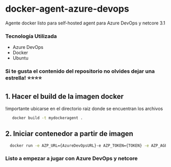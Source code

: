 # docker-agent-azure-devops
Agente docker listo para self-hosted agent para Azure DevOps y netcore 3.1

### Tecnología Utilizada
- Azure DevOps 
- Docker
- Ubuntu

### Si te gusta el contenido del repositorio no olvides dejar una estrella! ⭐⭐⭐⭐

## 1. Hacer el build de la imagen docker
   !importante ubicarse en el directorio raiz donde se encuentran los archivos
 ```bash 
    docker build -t mydockeragent .
  ```
  
## 2. Iniciar contenedor a partir de imagen
 ```bash 
   docker run -e AZP_URL={AzureDevOpsURL}-e AZP_TOKEN={TOKEN} -e AZP_AGENT_NAME=mydockeragent mydockeragent:latest
  ```
 
 ### Listo a empezar a jugar con Azure DevOps y netcore
